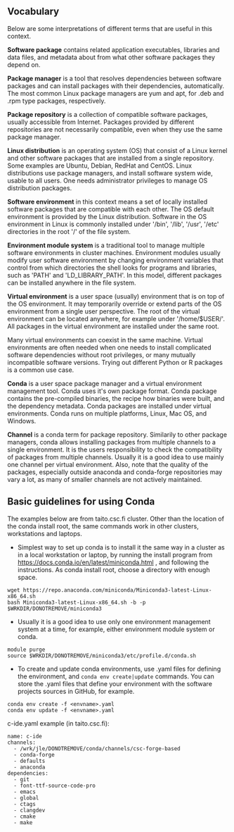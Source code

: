 ## Vocabulary

Below are some interpretations of different terms that are useful in this
context.

**Software package** contains related application executables, libraries and
data files, and metadata about from what other software packages they depend on.

**Package manager** is a tool that resolves dependencies between software
packages and can install packages with their dependencies, automatically. The
most common Linux package managers are yum and apt, for .deb and .rpm type
packages, respectively.

**Package repository** is a collection of compatible software packages, usually
accessible from Internet. Packages provided by different repositories are not
necessarily compatible, even when they use the same package manager.

**Linux distribution** is an operating system (OS) that consist of a Linux
kernel and other software packages that are installed from a single repository.
Some examples are Ubuntu, Debian, RedHat and CentOS. Linux distributions use
package managers, and install software system wide, usable to all users. One
needs administrator privileges to manage OS distribution packages.

**Software environment** in this context means a set of locally installed
software packages that are compatible with each other. The OS default
environment is provided by the Linux distribution. Software in the OS
environment in Linux is commonly installed under '/bin', '/lib', '/usr', '/etc'
directories in the root '/' of the file system.

**Environment module system** is a traditional tool to manage multiple software
environments in cluster machines. Environment modules usually modify user
software environment by changing environment variables that control from which
directories the shell looks for programs and libraries, such as 'PATH' and
'LD\_LIBRARY\_PATH'. In this model, different packages can be installed anywhere
in the file system.

**Virtual environment** is a user space (usually) environment that is on top of
the OS environment. It may temporarily override or extend parts of the OS
environment from a single user perspective. The root of the virtual environment
can be located anywhere, for example under '/home/$USER/'. All packages in the
virtual environment are installed under the same root.

Many virtual environments can coexist in the same machine. Virtual environments
are often needed when one needs to install complicated software dependencies
without root privileges, or many mutually incompatible software versions. Trying
out different Python or R packages is a common use case.

**Conda** is a user space package manager and a virtual environment management
tool. Conda uses it's own package format. Conda package contains the
pre-compiled binaries, the recipe how binaries were built, and the dependency
metadata. Conda packages are installed under virtual environments. Conda runs on
multiple platforms, Linux, Mac OS, and Windows.

**Channel** is a conda term for package repository. Similarily to other package
managers, conda allows installing packages from multiple channels to a single
environment. It is the users responsibility to check the compatibility of
packages from multiple channels. Usually it is a good idea to use mainly one
channel per virtual environment. Also, note that the quality of the packages,
especially outside anaconda and conda-forge repositories may vary a lot, as many
of smaller channels are not actively maintained.


## Basic guidelines for using Conda

The examples below are from taito.csc.fi cluster. Other than the location of the
conda install root, the same commands work in other clusters, workstations and
laptops.

- Simplest way to set up conda is to install it the same way in a cluster as in
  a local workstation or laptop, by running the install program from
  https://docs.conda.io/en/latest/miniconda.html , and following the
  instructions. As conda install root, choose a directory with enough space.

```
wget https://repo.anaconda.com/miniconda/Miniconda3-latest-Linux-x86_64.sh
bash Miniconda3-latest-Linux-x86_64.sh -b -p $WRKDIR/DONOTREMOVE/miniconda3
```

- Usually it is a good idea to use only one environment management system at a
  time, for example, either environment module system or conda.

```
module purge
source $WRKDIR/DONOTREMOVE/miniconda3/etc/profile.d/conda.sh
```

- To create and update conda environments, use .yaml files for defining the
  environment, and `conda env create|update` commands. You can store the .yaml
  files that define your environment with the software projects sources in
  GitHub, for example.

```
conda env create -f <envname>.yaml
conda env update -f <envname>.yaml
```

  
c-ide.yaml example (in taito.csc.fi):

```
name: c-ide
channels:
  - /wrk/jle/DONOTREMOVE/conda/channels/csc-forge-based
  - conda-forge
  - defaults
  - anaconda
dependencies:
  - git
  - font-ttf-source-code-pro
  - emacs
  - global
  - ctags
  - clangdev
  - cmake
  - make
```
